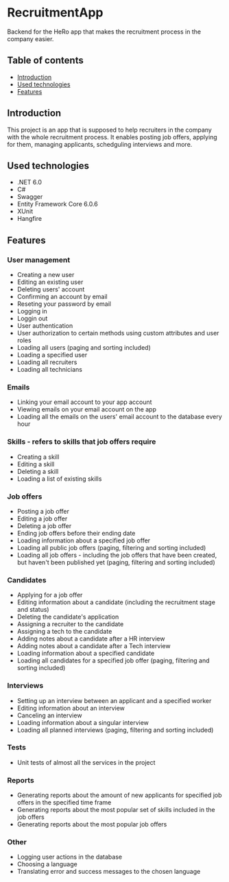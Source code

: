 # RecruitmentApp
Backend for the HeRo app that makes the recruitment process in the company easier.

## Table of contents
* [Introduction](#introduction)
* [Used technologies](#used-technologies)
* [Features](#features)

## Introduction
This project is an app that is supposed to help recruiters in the company with the whole recruitment process. It enables posting job offers, applying for them, managing 
applicants, schedguling interviews and more.

## Used technologies
* .NET 6.0
* C#
* Swagger
* Entity Framework Core 6.0.6
* XUnit
* Hangfire

## Features
### User management
* Creating a new user
* Editing an existing user
* Deleting users' account
* Confirming an account by email
* Reseting your password by email
* Logging in
* Loggin out
* User authentication
* User authorization to certain methods using custom attributes and user roles
* Loading all users (paging and sorting included)
* Loading a specified user
* Loading all recruiters
* Loading all technicians

### Emails
* Linking your email account to your app account
* Viewing emails on your email account on the app
* Loading all the emails on the users' email account to the database every hour

### Skills - refers to skills that job offers require
* Creating a skill
* Editing a skill
* Deleting a skill
* Loading a list of existing skills

### Job offers
* Posting a job offer
* Editing a job offer
* Deleting a job offer
* Ending job offers before their ending date
* Loading information about a specified job offer
* Loading all public job offers (paging, filtering and sorting included)
* Loading all job offers - including the job offers that have been created, but haven't been published yet (paging, filtering and sorting included)

### Candidates
* Applying for a job offer
* Editing information about a candidate (including the recruitment stage and status)
* Deleting the candidate's application
* Assigning a recruiter to the candidate
* Assigning a tech to the candidate
* Adding notes about a candidate after a HR interview
* Adding notes about a candidate after a Tech interview
* Loading information about a specified candidate
* Loading all candidates for a specified job offer (paging, filtering and sorting included)

### Interviews
* Setting up an interview between an applicant and a specified worker
* Editing information about an interview
* Canceling an interview
* Loading information about a singular interview
* Loading all planned interviews (paging, filtering and sorting included)

### Tests
* Unit tests of almost all the services in the project

### Reports
* Generating reports about the amount of new applicants for specified job offers in the specified time frame
* Generating reports about the most popular set of skills included in the job offers
* Generating reports about the most popular job offers

### Other
* Logging user actions in the database
* Choosing a language
* Translating error and success messages to the chosen language
